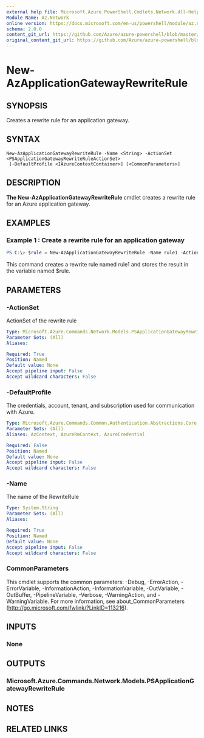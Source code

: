 ```yaml
---
external help file: Microsoft.Azure.PowerShell.Cmdlets.Network.dll-Help.xml
Module Name: Az.Network
online version: https://docs.microsoft.com/en-us/powershell/module/az.network/new-azapplicationgatewayrewriterule
schema: 2.0.0
content_git_url: https://github.com/Azure/azure-powershell/blob/master/src/Network/Network/help/New-AzApplicationGatewayRewriteRule.md
original_content_git_url: https://github.com/Azure/azure-powershell/blob/master/src/Network/Network/help/New-AzApplicationGatewayRewriteRule.md
---
```


# New-AzApplicationGatewayRewriteRule

## SYNOPSIS
Creates a rewrite rule for an application gateway.

## SYNTAX

```
New-AzApplicationGatewayRewriteRule -Name <String> -ActionSet <PSApplicationGatewayRewriteRuleActionSet>
 [-DefaultProfile <IAzureContextContainer>] [<CommonParameters>]
```

## DESCRIPTION
**The New-AzApplicationGatewayRewriteRule** cmdlet creates a rewrite rule for an Azure application gateway.

## EXAMPLES

### Example 1 : Create a rewrite rule for an application gateway
```powershell
PS C:\> $rule = New-AzApplicationGatewayRewriteRule -Name rule1 -ActionSet $action
```

This command creates a rewrite rule named rule1 and stores the result in the variable named $rule.

## PARAMETERS

### -ActionSet
ActionSet of the rewrite rule

```yaml
Type: Microsoft.Azure.Commands.Network.Models.PSApplicationGatewayRewriteRuleActionSet
Parameter Sets: (All)
Aliases:

Required: True
Position: Named
Default value: None
Accept pipeline input: False
Accept wildcard characters: False
```

### -DefaultProfile
The credentials, account, tenant, and subscription used for communication with Azure.

```yaml
Type: Microsoft.Azure.Commands.Common.Authentication.Abstractions.Core.IAzureContextContainer
Parameter Sets: (All)
Aliases: AzContext, AzureRmContext, AzureCredential

Required: False
Position: Named
Default value: None
Accept pipeline input: False
Accept wildcard characters: False
```

### -Name
The name of the RewriteRule

```yaml
Type: System.String
Parameter Sets: (All)
Aliases:

Required: True
Position: Named
Default value: None
Accept pipeline input: False
Accept wildcard characters: False
```

### CommonParameters
This cmdlet supports the common parameters: -Debug, -ErrorAction, -ErrorVariable, -InformationAction, -InformationVariable, -OutVariable, -OutBuffer, -PipelineVariable, -Verbose, -WarningAction, and -WarningVariable. For more information, see about_CommonParameters (http://go.microsoft.com/fwlink/?LinkID=113216).

## INPUTS

### None

## OUTPUTS

### Microsoft.Azure.Commands.Network.Models.PSApplicationGatewayRewriteRule

## NOTES

## RELATED LINKS
